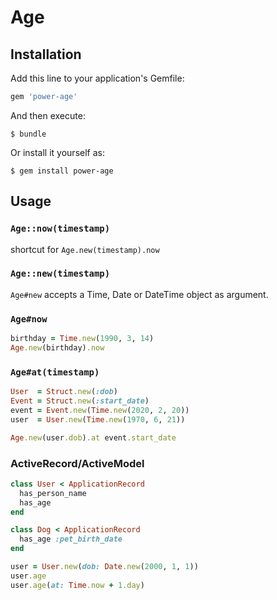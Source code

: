 # Age

## Installation

Add this line to your application's Gemfile:

```ruby
gem 'power-age'
```

And then execute:

    $ bundle

Or install it yourself as:

    $ gem install power-age

## Usage

### `Age::now(timestamp)`
shortcut for `Age.new(timestamp).now` 

### `Age::new(timestamp)` 
`Age#new` accepts a Time, Date or DateTime object as argument.

### `Age#now`

```ruby
birthday = Time.new(1990, 3, 14)
Age.new(birthday).now
```

### `Age#at(timestamp)`

```ruby
User  = Struct.new(:dob)
Event = Struct.new(:start_date)
event = Event.new(Time.new(2020, 2, 20))
user  = User.new(Time.new(1970, 6, 21))

Age.new(user.dob).at event.start_date
```

### ActiveRecord/ActiveModel

```ruby
class User < ApplicationRecord
  has_person_name
  has_age
end

class Dog < ApplicationRecord
  has_age :pet_birth_date
end

user = User.new(dob: Date.new(2000, 1, 1))
user.age
user.age(at: Time.now + 1.day)
```
